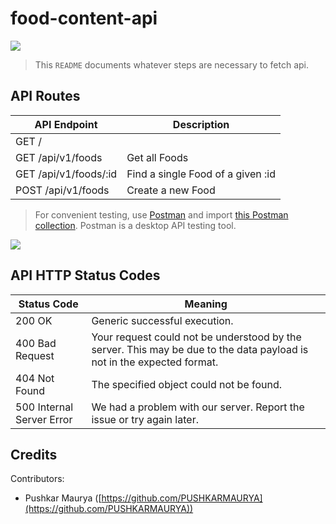# food-content-api



![](https://cdn.pixabay.com/photo/2019/03/19/09/19/dietetics-4065158_960_720.jpg)

> This `README` documents whatever steps are necessary to fetch api.




## API Routes

| API Endpoint                           | Description                       |
|----------------------------------------|-----------------------------------|
| GET /                                  |            |
| GET /api/v1/foods                      | Get all Foods                     |
| GET /api/v1/foods/:id                  | Find a single Food of a given :id |
| POST /api/v1/foods                     | Create a new Food                 |

> For convenient testing, use [Postman](https://www.getpostman.com) and import [this Postman collection](https://www.getpostman.com/collections/fec63667ea5bceeec5b0). Postman is a desktop API testing tool.

![](http://i.imgur.com/3UQ0qIW.gif)

## API HTTP Status Codes

| Status Code               | Meaning                                                                                                                |
|---------------------------|------------------------------------------------------------------------------------------------------------------------|
| 200 OK                    | Generic successful execution.                                                                                          |
| 400 Bad Request           | Your request could not be understood by the server. This may be due to the data payload is not in the expected format. |
| 404 Not Found             | The specified object could not be found.                                                                               |
| 500 Internal Server Error | We had a problem with our server. Report the issue or try again later.                                                 |



## Credits

Contributors:

- Pushkar Maurya ([https://github.com/PUSHKARMAURYA](https://github.com/PUSHKARMAURYA))
